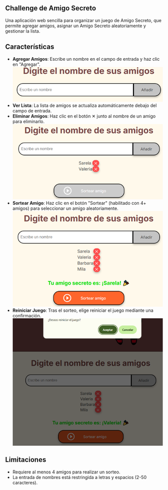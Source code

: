 
## **Challenge de Amigo Secreto**

Una aplicación web sencilla para organizar un juego de Amigo Secreto, que permite agregar amigos, asignar un Amigo Secreto aleatoriamente y gestionar la lista.


## Características
- **Agregar Amigos**: Escribe un nombre en el campo de entrada y haz clic en "Agregar". 
    ![Agregar](assets/1.png)
- **Ver Lista**: La lista de amigos se actualiza automáticamente debajo del campo de entrada.
- **Eliminar Amigos**: Haz clic en el botón ✕ junto al nombre de un amigo para eliminarlo.
    ![Eliminar](assets/2.png)
- **Sortear Amigo**: Haz clic en el botón "Sortear" (habilitado con 4+ amigos) para seleccionar un amigo aleatoriamente.
    ![Sortear](assets/3.png)
- **Reiniciar Juego**: Tras el sorteo, elige reiniciar el juego mediante una confirmación.
    ![Reiniciar](assets/4.png)

## Limitaciones
- Requiere al menos 4 amigos para realizar un sorteo.
- La entrada de nombres está restringida a letras y espacios (2-50 caracteres).


